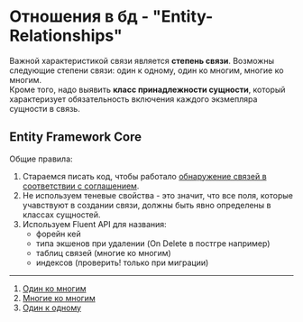 # Отношения в бд - "Entity-Relationships"

Важной характеристикой связи является **степень связи**. Возможны следующие степени связи: один к одному, один ко
многим, многие ко многим.  
Кроме того, надо выявить **класс принадлежности сущности**, который характеризует обязательность включения каждого
экзмепляра сущности в связь.

## Entity Framework Core

Общие правила:
1. Стараемся писать код, чтобы работало [обнаружение связей в соответствии с соглашением](https://learn.microsoft.com/ru-ru/ef/core/modeling/relationships/conventions).
2. Не используем теневые свойства - это значит, что все поля, которые учавствуют в создании связи, должны быть явно определены в классах сущностей.
3. Используем Fluent API для названия:
    * форейн кей
    * типа экшенов при удалении (On Delete в постгре например)
    * таблиц связей (многие ко многим)    
    * индексов (проверить! только при миграции)

---

1. [Один ко многим](https://learn.microsoft.com/ru-ru/ef/core/modeling/relationships/one-to-many)
2. [Многие ко многим](https://learn.microsoft.com/ru-ru/ef/core/modeling/relationships/many-to-many)
3. [Один к одному](https://learn.microsoft.com/ru-ru/ef/core/modeling/relationships/one-to-one)
